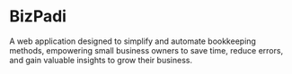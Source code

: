 # BizPadi
A web application designed to simplify and automate bookkeeping methods, empowering small business owners to save time, reduce errors, and gain valuable insights to grow their business.
